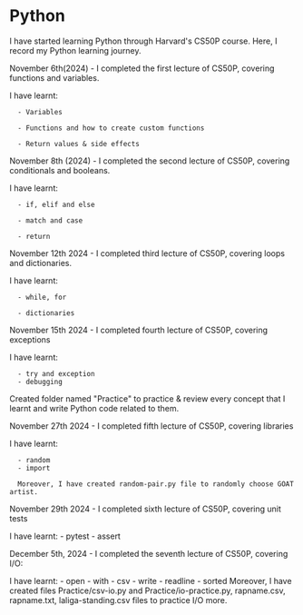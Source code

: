 # Python 

I have started learning Python through Harvard's CS50P course. Here, I record my Python learning journey. 

November 6th(2024) - I completed the first lecture of CS50P, covering functions and variables. 

I have learnt: 

      - Variables 
      
      - Functions and how to create custom functions

      - Return values & side effects

November 8th (2024) - I completed the second lecture of CS50P, covering conditionals and booleans.

I have learnt: 

      - if, elif and else
      
      - match and case 

      - return


November 12th 2024 - I completed third lecture of CS50P, covering loops and dictionaries.

I have learnt:

      - while, for

      - dictionaries

November 15th 2024 - I completed fourth lecture of CS50P, covering exceptions

I have learnt:

      - try and exception
      - debugging


Created folder named "Practice" to practice & review every concept that I learnt and write Python code related to them.

November 27th 2024 - I completed fifth lecture of CS50P, covering libraries

I have learnt: 

      - random
      - import

      Moreover, I have created random-pair.py file to randomly choose GOAT artist. 

November 29th 2024 - I completed sixth lecture of CS50P, covering unit tests

I have learnt:
      - pytest
      - assert

December 5th, 2024 - I completed the seventh lecture of CS50P, covering I/O:

I have learnt:
      - open
      - with
      - csv
      - write
      - readline
      - sorted
Moreover, I have created files Practice/csv-io.py and Practice/io-practice.py, rapname.csv, rapname.txt, laliga-standing.csv files to practice I/O more. 